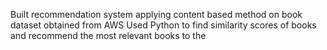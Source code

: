 Built recommendation system applying content based method on book dataset obtained from AWS
Used Python to find similarity scores of books and recommend the most relevant books to the 
